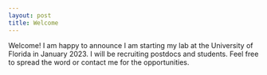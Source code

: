 ```yaml
---
layout: post
title: Welcome
---
```


Welcome! I am happy to announce I am starting my lab at the University of Florida in January 2023. I will be recruiting postdocs and students. Feel free to spread the word or contact me for the opportunities.
